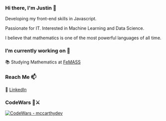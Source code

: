### Hi there, I'm Justin 👋

Developing my front-end skills in Javascript.

Passionate for IT. Interested in Machine Learning and Data Science. 

I believe that mathematics is one of the most powerful languages of all time.

### I’m currently working on 🔭

📚 Studying Mathematics at [FeMASS](http://www.macae.rj.gov.br/femass/conteudo/titulo/apresentacao)

### Reach Me 📫

:briefcase: [LinkedIn](https://www.linkedin.com/in/mccarthydev/)

### CodeWars 👀⚔

[![CodeWars - mccarthydev](https://www.codewars.com/users/mccarthydev/badges/small)](https://www.codewars.com/users/mccarthydev)


